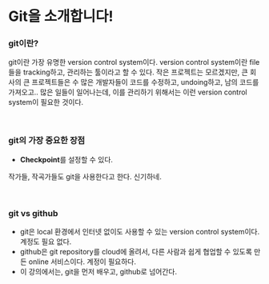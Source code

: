 # Git을 소개합니다!

### git이란?

git이란 가장 유명한 version control system이다. version control system이란 file들을 tracking하고, 관리하는 툴이라고 할 수 있다. 작은 프로젝트는 모르겠지만, 큰 회사의 큰 프로젝트들은 수 많은 개발자들이 코드를 수정하고, undoing하고, 남의 코드를 가져오고.. 많은 일들이 일어나는데, 이를 관리하기 위해서는 이런 version control system이 필요한 것이다. 

<br>

### git의 가장 중요한 장점
- **Checkpoint**를 설정할 수 있다.

작가들, 작곡가들도 git을 사용한다고 한다. 신기하네.

<br>

### git vs github
- git은 local 환경에서 인터넷 없이도 사용할 수 있는 version control system이다. 계정도 필요 없다.
- github은 git repository를 cloud에 올려서, 다른 사람과 쉽게 협업할 수 있도록 만든 online 서비스이다. 계정이 필요하다.
- 이 강의에서는, git을 먼저 배우고, github로 넘어간다.

<br>


